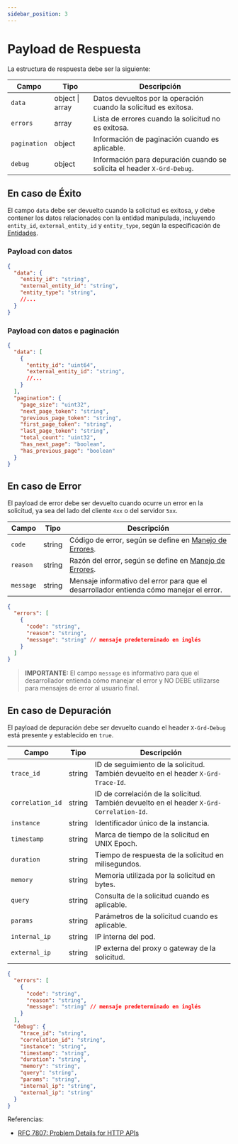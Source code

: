 ```yaml
---
sidebar_position: 3
---
```


# Payload de Respuesta

La estructura de respuesta debe ser la siguiente:

| Campo | Tipo | Descripción |
|-------|------|-------------|
| `data` | object \| array | Datos devueltos por la operación cuando la solicitud es exitosa. |
| `errors` | array | Lista de errores cuando la solicitud no es exitosa. |
| `pagination` | object | Información de paginación cuando es aplicable. |
| `debug` | object | Información para depuración cuando se solicita el header `X-Grd-Debug`. |

## En caso de Éxito

El campo `data` debe ser devuelto cuando la solicitud es exitosa, y debe contener los datos relacionados con la entidad manipulada, incluyendo `entity_id`, `external_entity_id` y `entity_type`, según la especificación de [Entidades](../entities.md).

### Payload con datos

```json
{
  "data": {
    "entity_id": "string",
    "external_entity_id": "string",
    "entity_type": "string",
    //...
  }
}
```

### Payload con datos e paginación

```json
{
  "data": [
    {
      "entity_id": "uint64",
      "external_entity_id": "string",
      //...
    }
  ],
  "pagination": {
    "page_size": "uint32",
    "next_page_token": "string",
    "previous_page_token": "string",
    "first_page_token": "string",
    "last_page_token": "string",
    "total_count": "uint32",
    "has_next_page": "boolean",
    "has_previous_page": "boolean"
  }
}
```

## En caso de Error

El payload de error debe ser devuelto cuando ocurre un error en la solicitud, ya sea del lado del cliente `4xx` o del servidor `5xx`.

| Campo | Tipo | Descripción |
|-------|------|-------------|
| `code` | string | Código de error, según se define en [Manejo de Errores](../errors-handling.md). |
| `reason` | string | Razón del error, según se define en [Manejo de Errores](../errors-handling.md). |
| `message` | string | Mensaje informativo del error para que el desarrollador entienda cómo manejar el error. |

```json
{
  "errors": [
    {
      "code": "string",
      "reason": "string",
      "message": "string" // mensaje predeterminado en inglés
    }
  ]
}
```

> **IMPORTANTE:**
> El campo `message` es informativo para que el desarrollador entienda cómo manejar el error y NO DEBE utilizarse para mensajes de error al usuario final.

## En caso de Depuración

El payload de depuración debe ser devuelto cuando el header `X-Grd-Debug` está presente y establecido en `true`.

| Campo | Tipo | Descripción |
|-------|------|-------------|
| `trace_id` | string | ID de seguimiento de la solicitud. También devuelto en el header `X-Grd-Trace-Id`. |
| `correlation_id` | string | ID de correlación de la solicitud. También devuelto en el header `X-Grd-Correlation-Id`. |
| `instance` | string | Identificador único de la instancia. |
| `timestamp` | string | Marca de tiempo de la solicitud en UNIX Epoch. |
| `duration` | string | Tiempo de respuesta de la solicitud en milisegundos. |
| `memory` | string | Memoria utilizada por la solicitud en bytes. |
| `query` | string | Consulta de la solicitud cuando es aplicable. |
| `params` | string | Parámetros de la solicitud cuando es aplicable. |
| `internal_ip` | string | IP interna del pod. |
| `external_ip` | string | IP externa del proxy o gateway de la solicitud. |

```json
{
  "errors": [
    {
      "code": "string",
      "reason": "string",
      "message": "string" // mensaje predeterminado en inglés
    }
  ],
  "debug": {
    "trace_id": "string",
    "correlation_id": "string",
    "instance": "string",
    "timestamp": "string",
    "duration": "string",
    "memory": "string",
    "query": "string",
    "params": "string",
    "internal_ip": "string",
    "external_ip": "string"
  }
}
```

Referencias:
- [RFC 7807: Problem Details for HTTP APIs](https://datatracker.ietf.org/doc/html/rfc7807)
